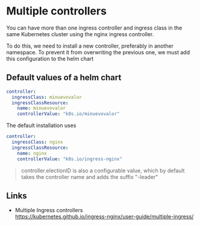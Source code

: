 # Multiple controllers

You can have more than one ingress controller and ingress class in the same Kubernetes cluster using the nginx ingress controller.

To do this, we need to install a new controller, preferably in another namespace. To prevent it from overwriting the previous one, we must add this configuration to the helm chart

## Default values of a helm chart

```yaml
controller:
  ingressClass: minuevovalor
  ingressClassResource:
    name: minuevovalor
    controllerValue: "k8s.io/minuevovalor"
```

The default installation uses

```yaml
controller:
  ingressClass: nginx
  ingressClassResource:
    name: nginx
    controllerValue: "k8s.io/ingress-nginx"
```

> controller.electionID is also a configurable value, which by default takes the controller name and adds the suffix "-leader"

## Links

- Multiple Ingress controllers  
<https://kubernetes.github.io/ingress-nginx/user-guide/multiple-ingress/>
